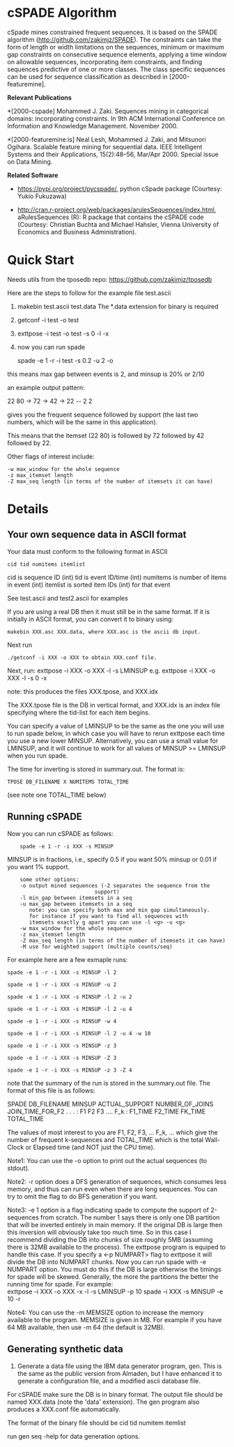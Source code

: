 # cSPADE Algorithm

cSpade mines constrained frequent sequences. It is based on the SPADE algorithm (http://github.com/zakimjz/SPADE). 
The constraints can take the form of length or width limitations on the
sequences, minimum or maximum gap constraints on consecutive
sequence elements, applying a time window on allowable
sequences, incorporating item constraints, and finding
sequences predictive of one or more classes. The class specific sequences can be used for sequence classification as 
described in [2000-featuremine].

**Relevant Publications**

*[2000-cspade] Mohammed J. Zaki. Sequences mining in categorical domains: incorporating constraints. In 9th ACM International Conference on Information and Knowledge Management. November 2000.

*[2000-featuremine:is] Neal Lesh, Mohammed J. Zaki, and Mitsunori Ogihara. Scalable feature mining for sequential data. IEEE Intelligent Systems and their Applications, 15(2):48–56, Mar/Apr 2000. Special issue on Data Mining.

**Related Software**

* https://pypi.org/project/pycspade/, python cSpade package (Courtesy: Yukio Fukuzawa)

* http://cran.r-project.org/web/packages/arulesSequences/index.html, aRulesSequences (R): R package that contains the cSPADE code (Courtesy: Christian Buchta and Michael Hahsler, Vienna University of Economics and Business Administration).


# Quick Start

Needs utils from the tposedb repo: https://github.com/zakimjz/tposedb

Here are the steps to follow for the example file test.ascii

1) makebin test.ascii test.data
The *.data extension for binary is required

2) getconf -i test -o test

3) exttpose -i test -o test -s 0 -l -x

4) now you can run spade 

    spade -e 1 -r -i test -s 0.2 -u 2 -o

this means max gap between events is 2, and minsup is 20% or 2/10

an example output pattern:

22 80 -> 72 -> 42 -> 22 -- 2 2

gives you the frequent sequence followed by support (the last two
		numbers, which will be the same in this application).

This means that the itemset (22 80) is followed by 72 followed by
42 followed by 22.

Other flags of interest include:

    -w max_window for the whole sequence
    -z max_itemset length
    -Z max_seq length (in terms of the number of itemsets it can have)

# Details

## Your own sequence data in ASCII format

Your data must conform to the following format in ASCII
    
    cid tid numitems itemlist

cid is sequence ID (int)
tid is event ID/time (int)
numitems is number of items in event (int)
itemlist is sorted item IDs (int) for that event

See test.ascii and test2.ascii for examples

If you are using a real DB then it must still be in the same
format. If it is initially in ASCII format, you can convert it to
binary using:

    makebin XXX.asc XXX.data, where XXX.asc is the ascii db input.

Next run 
    
    ./getconf -i XXX -o XXX to obtain XXX.conf file.

Next, run: 
    exttpose -i XXX -o XXX -l -s LMINSUP
        e.g. exttpose -i XXX -o XXX -l -s 0 -x

note: this produces the files XXX.tpose, and XXX.idx

The XXX.tpose file is the DB in vertical format, and
XXX.idx is an index file specifying where the tid-list for each item
begins.

You can specify a value of LMINSUP to be the same as the one you will use to 
run spade below, in which case you will have to rerun exttpose each time you 
use a new lower MINSUP. Alternatively, you can use a small value for LMINSUP, 
and it will continue to work for all values of MINSUP >= LMINSUP when you
run spade.

The time for inverting is stored in summary.out. The format is:

    TPOSE DB_FILENAME X NUMITEMS TOTAL_TIME

(see note one TOTAL_TIME below)

## Running cSPADE
Now you can run cSPADE as follows:

        spade -e 1 -r -i XXX -s MINSUP

MINSUP is in fractions, i.e., specify 0.5 if you want 50% minsup or
0.01 if you want 1% support.

        some other options:
        -o output mined sequences (-2 separates the sequence from the
                                support)
        -l min_gap between itemsets in a seq
        -u max_gap between itemsets in a seq        
           note: you can specify both max and min gap simultaneously.
           for instance if you want to find all sequences with
           itemsets exactly g apart you can use -l <g> -u <g>
        -w max_window for the whole sequence
        -z max_itemset length
        -Z max_seq length (in terms of the number of itemsets it can have)
        -M use for weighted support (multiple counts/seq)

  For example here are a few exmaple runs:
    
    spade -e 1 -r -i XXX -s MINSUP -l 2
    
    spade -e 1 -r -i XXX -s MINSUP -u 2
    
    spade -e 1 -r -i XXX -s MINSUP -l 2 -u 2
    
    spade -e 1 -r -i XXX -s MINSUP -l 2 -u 4
    
    spade -e 1 -r -i XXX -s MINSUP -w 4
    
    spade -e 1 -r -i XXX -s MINSUP -l 2 -u 4 -w 10
    
    spade -e 1 -r -i XXX -s MINSUP -z 3
    
    spade -e 1 -r -i XXX -s MINSUP -Z 3
    
    spade -e 1 -r -i XXX -s MINSUP -z 3 -Z 4
  


note that the summary of the run is stored in the summary.out
file. The format of this file is as follows:

SPADE DB_FILENAME MINSUP ACTUAL_SUPPORT NUMBER_OF_JOINS JOIN_TIME_FOR_F2
      . . . :  F1 F2 F3 .... F_k : F1_TIME F2_TIME FK_TIME TOTAL_TIME

The values of most interest to you are F1, F2, F3, ... F_k, ... which
give the number of frequent k-sequences and TOTAL_TIME which is the
total Wall-Clock or Elapsed time (and NOT just the CPU time).

Note1: You can use the -o option to print out the actual sequences (to
stdout).  

Note2: -r option does a DFS generation of sequences, which consumes less 
memory, and thus can run even when there are long sequences.
You can try to omit the flag to do BFS generation if you want.

Note3: -e 1 option is a flag indicating spade to compute the support
of 2-sequences from scratch. The number 1 says there is only one DB
partition that will be inverted entirely in main memory. If the
original DB is large then this inversion will obviously take too much
time. So in this case I recommend dividing the DB into chunks of size
roughly 5MB (assuming there is 32MB available to the process). The
exttpose program is equiped to handle this case. If you specify a <-p
NUMPART> flag to exttpose it will divide the DB into NUMPART
chunks. Now you can run spade with -e NUMPART option. You must do this
if the DB is large otherwise the timings for spade will be
skewed. Generally, the more the partitions the better the running time
for spade. For example:        
        exttpose -i XXX -o XXX -x -l -s LMINSUP -p 10
        spade -i XXX -s MINSUP -e 10 -r

Note4: You can use the -m MEMSIZE option to increase the memory
available to the program. MEMSIZE is given in MB. For example if you
have 64 MB available, then use -m 64 (the default is 32MB).

## Generating synthetic data
1) Generate a data file using the IBM data generator program,
gen. This is the same as the public version from Almaden, but I have
enhanced it to generate a configuration file, and a modified ascii
database file.

For cSPADE make sure the DB is in binary format.  The output file
should be named XXX.data (note the 'data' extension). The gen program
also produces a XXX.conf file automatically.

The format of the binary file should be 
cid tid numitem itemlist

run gen seq -help for data generation options.


